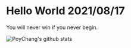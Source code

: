 # Hello World 2021/08/17

You will never win if you never begin.

![PoyChang's github stats](https://github-readme-stats.vercel.app/api?username=poychang&show_icons=true&theme=dracula)
